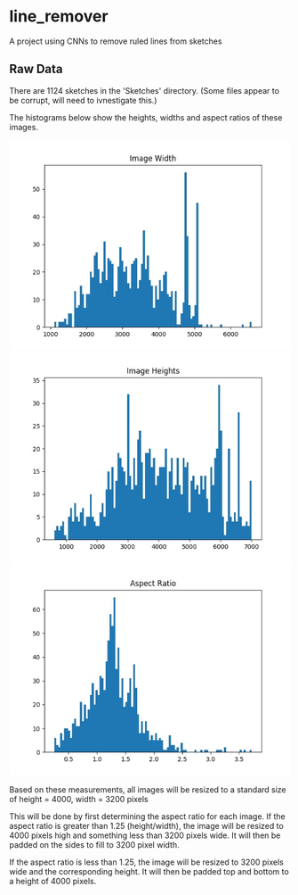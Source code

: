 # line_remover

A project using CNNs to remove ruled lines from sketches

## Raw Data

There are 1124 sketches in the 'Sketches' directory. (Some files appear to be corrupt, will need to ivnestigate this.)

The histograms below show the heights, widths and aspect ratios of these images.

![Horizontal](readme_images/width.jpg)
![Vertical](readme_images/height.jpg)
![Aspect](readme_images/aspect.jpg)

Based on these measurements, all images will be resized to a standard size of height = 4000, width = 3200 pixels

This will be done by first determining the aspect ratio for each image. If the aspect ratio is greater than 1.25 (height/width), the image will be resized to 4000 pixels high and something less than 3200 pixels wide. It will then be padded on the sides to fill to 3200 pixel width.

If the aspect ratio is less than 1.25, the image will be resized to 3200 pixels wide and the corresponding height. It will then be padded top and bottom to a height of 4000 pixels.

